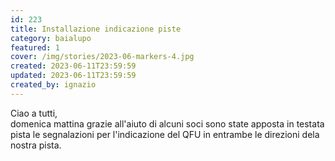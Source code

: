 ```yaml
---
id: 223
title: Installazione indicazione piste
category: baialupo
featured: 1
cover: /img/stories/2023-06-markers-4.jpg
created: 2023-06-11T23:59:59
updated: 2023-06-11T23:59:59
created_by: ignazio
---
```


Ciao a tutti,<br/>
domenica mattina grazie all'aiuto di alcuni soci sono state apposta in testata pista le segnalazioni per l'indicazione del QFU in entrambe le direzioni dela nostra pista.

<div class="flex">
  <div class="w-full columns-1 sm:columns-2">
    <img class="mb-1 w-full rounded-sm" src="/img/stories/2023-06-markers-2.jpeg" alt=""/>
    <img class="mb-1 w-full rounded-sm" src="/img/stories/2023-06-markers-1.jpeg" alt=""/>
    <img class="mb-1 w-full rounded-sm" src="/img/stories/2023-06-markers-3.jpg" alt=""/>
    <img class="mb-1 w-full rounded-sm" src="/img/stories/2023-06-markers-4.jpg" alt=""/>
  </div>
</div>
